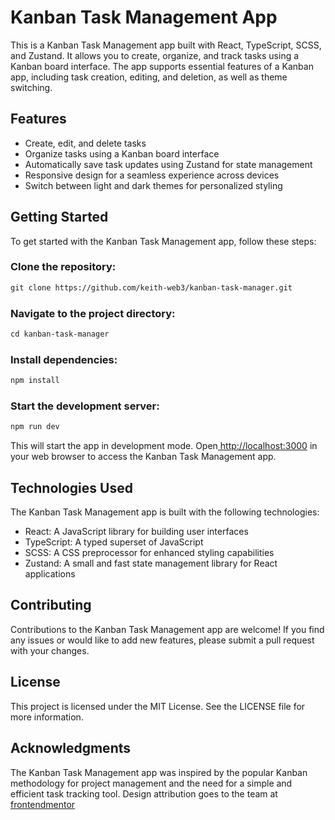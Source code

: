 # Kanban Task Management App
This is a Kanban Task Management app built with React, TypeScript, SCSS, and Zustand. It allows you to create, organize, and track tasks using a Kanban board interface. The app supports essential features of a Kanban app, including task creation, editing, and deletion, as well as theme switching.

## Features
* Create, edit, and delete tasks
* Organize tasks using a Kanban board interface
* Automatically save task updates using Zustand for state management
* Responsive design for a seamless experience across devices
* Switch between light and dark themes for personalized styling

## Getting Started
To get started with the Kanban Task Management app, follow these steps:

### Clone the repository:
```html
git clone https://github.com/keith-web3/kanban-task-manager.git
```
### Navigate to the project directory:

```html
cd kanban-task-manager
```
### Install dependencies:
```html
npm install
```
### Start the development server:

```html
npm run dev
```
This will start the app in development mode. Open[ http://localhost:3000](http://127.0.0.1:5173/) in your web browser to access the Kanban Task Management app.

## Technologies Used
The Kanban Task Management app is built with the following technologies:

* React: A JavaScript library for building user interfaces
* TypeScript: A typed superset of JavaScript
* SCSS: A CSS preprocessor for enhanced styling capabilities
* Zustand: A small and fast state management library for React applications
## Contributing
Contributions to the Kanban Task Management app are welcome! If you find any issues or would like to add new features, please submit a pull request with your changes.

## License
This project is licensed under the MIT License. See the LICENSE file for more information.

## Acknowledgments
The Kanban Task Management app was inspired by the popular Kanban methodology for project management and the need for a simple and efficient task tracking tool. Design attribution goes to the team at [frontendmentor](https://www.frontendmentor.io/)
